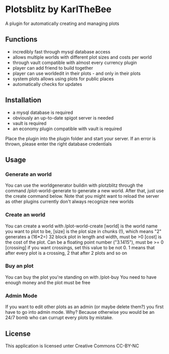 # Plotsblitz by KarlTheBee
A plugin for automatically creating and managing plots

## Functions
- incredibly fast through mysql database access
- allows multiple worlds with different plot sizes and costs per world
- through vault compatible with almost every currency plugin
- player can add friend to build together
- player can use worldedit in their plots - and only in their plots
- system plots allows using plots for public places
- automatically checks for updates


## Installation
- a mysql database is required
- obviously an up-to-date spigot server is needed
- vault is required
- an economy plugin compatible with vault is required

Place the plugin into the plugin folder and start your server.
If an error is thrown, please enter the right database credentials

## Usage

### Generate an world
You can use the worldgenerator buildin with plotzblitz through the command /plot-world-generate <world> <plotsize> <crossing> to generate a new world. After that, just use the create command below.
Note that you might want to reload the server as other plugins currently don't always recognize new worlds


### Create an world
You can create a world with /plot-world-create <world> <size> <cost> <crossing>
[world] is the world name you want to plot to be,
[size] is the plot size in chunks (!), which means "2" generates a (16*2=) 32 block plot in length and width, must be >0
[cost] is the cost of the plot. Can be a floating point number ("3.1415"), must be >= 0
[crossing] if you want crossings, set this value to be not 0. 1 means that after every plot is a crossing, 2 that after 2 plots and so on
### Buy an plot
You can buy the plot you're standing on with /plot-buy
You need to have enough money and the plot must be free
 
### Admin Mode
If you want to edit other plots as an admin (or maybe delete them?) you first have to go into admin mode.
Why? Because otherwise you would be an 24/7 bomb who can currupt every plots by mistake.

## License
This application is licensed unter Creative Commons CC-BY-NC